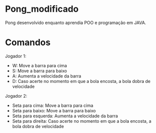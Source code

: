 # Pong_modificado
 Pong desenvolvido enquanto aprendia POO e programação em JAVA.

# Comandos
Jogador 1:
* W: Move a barra para cima
* S: Move a barra para baixo
* A: Aumenta a velocidade da barra
* D: Caso acerte no momento em que a bola encosta, a bola dobra de velocidade

Jogador 2:
* Seta para cima: Move a barra para cima
* Seta para baixo: Move a barra para baixo
* Seta para esquerda: Aumenta a velocidade da barra
* Seta para direita: Caso acerte no momento em que a bola encosta, a bola dobra de velocidade
